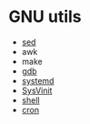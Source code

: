 # GNU utils
* [sed](sed.md)
* awk
* make
* [gdb](gdb.md)
* [systemd](systemd.md)
* [SysVinit](SysVinit.md)
* [shell](sh.md)
* [cron](cron.md)
